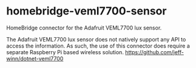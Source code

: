 # homebridge-veml7700-sensor
HomeBridge connector for the Adafruit VEML7700 lux sensor.

The Adafruit VEML7700 lux sensor does not natively support any API to access the information. As such, the use of this connector does require a separate Raspberry Pi based wireless solution.
https://github.com/jeff-winn/dotnet-veml7700
